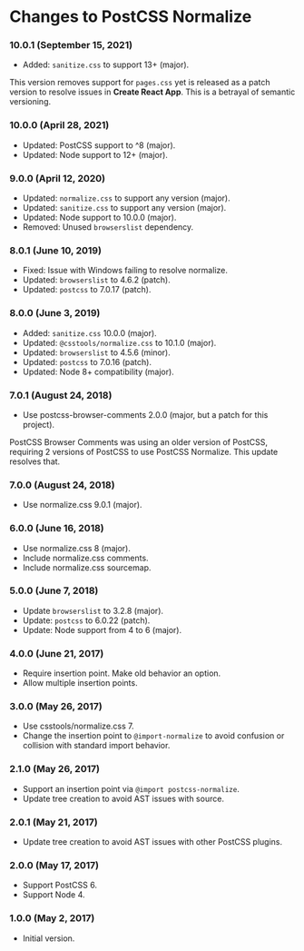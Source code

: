 # Changes to PostCSS Normalize

### 10.0.1 (September 15, 2021)

- Added: `sanitize.css` to support 13+ (major).

This version removes support for `pages.css` yet is released as a patch version
to resolve issues in **Create React App**. This is a betrayal of semantic
versioning.

### 10.0.0 (April 28, 2021)

- Updated: PostCSS support to ^8 (major).
- Updated: Node support to 12+ (major).

### 9.0.0 (April 12, 2020)

- Updated: `normalize.css` to support any version (major).
- Updated: `sanitize.css` to support any version (major).
- Updated: Node support to 10.0.0 (major).
- Removed: Unused `browserslist` dependency.

### 8.0.1 (June 10, 2019)

- Fixed: Issue with Windows failing to resolve normalize.
- Updated: `browserslist` to 4.6.2 (patch).
- Updated: `postcss` to 7.0.17 (patch).

### 8.0.0 (June 3, 2019)

- Added: `sanitize.css` 10.0.0 (major).
- Updated: `@csstools/normalize.css` to 10.1.0 (major).
- Updated: `browserslist` to 4.5.6 (minor).
- Updated: `postcss` to 7.0.16 (patch).
- Updated: Node 8+ compatibility (major).

### 7.0.1 (August 24, 2018)

- Use postcss-browser-comments 2.0.0 (major, but a patch for this project).

PostCSS Browser Comments was using an older version of PostCSS, requiring 2
versions of PostCSS to use PostCSS Normalize. This update resolves that.

### 7.0.0 (August 24, 2018)

- Use normalize.css 9.0.1 (major).

### 6.0.0 (June 16, 2018)

- Use normalize.css 8 (major).
- Include normalize.css comments.
- Include normalize.css sourcemap.

### 5.0.0 (June 7, 2018)

- Update `browserslist` to 3.2.8 (major).
- Update: `postcss` to 6.0.22 (patch).
- Update: Node support from 4 to 6 (major).

### 4.0.0 (June 21, 2017)

- Require insertion point. Make old behavior an option.
- Allow multiple insertion points.

### 3.0.0 (May 26, 2017)

- Use csstools/normalize.css 7.
- Change the insertion point to `@import-normalize` to avoid confusion or
  collision with standard import behavior.

### 2.1.0 (May 26, 2017)

- Support an insertion point via `@import postcss-normalize`.
- Update tree creation to avoid AST issues with source.

### 2.0.1 (May 21, 2017)

- Update tree creation to avoid AST issues with other PostCSS plugins.

### 2.0.0 (May 17, 2017)

- Support PostCSS 6.
- Support Node 4.

### 1.0.0 (May 2, 2017)

- Initial version.
